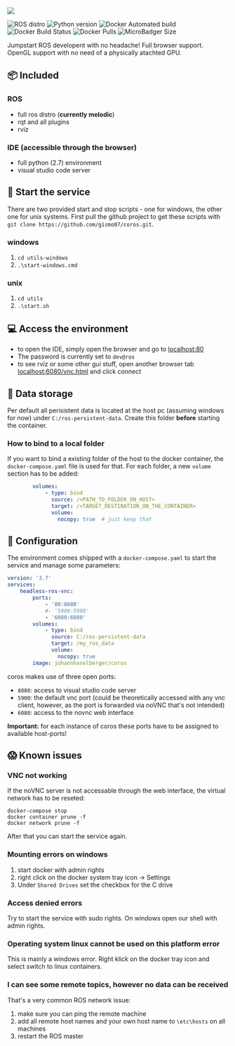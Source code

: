 <img src="https://raw.githubusercontent.com/gismo07/coros/master/assets/coros.png" />



![ROS distro](https://img.shields.io/badge/ROS-melodic-lightgrey?style=flat-square) ![Python version](https://img.shields.io/badge/Python-v2.7-lightgrey?style=flat-square) ![Docker Automated build](https://img.shields.io/docker/automated/johannhaselberger/coros?style=flat-square) ![Docker Build Status](https://img.shields.io/docker/cloud/build/johannhaselberger/coros?style=flat-square) ![Docker Pulls](https://img.shields.io/docker/pulls/johannhaselberger/coros?style=flat-square) ![MicroBadger Size](https://img.shields.io/microbadger/image-size/johannhaselberger/coros?style=flat-square)

Jumpstart ROS developent with no headache! Full browser support. OpenGL support with no need of a physically atachted GPU.

## 📦 Included

### ROS
 - full ros distro (**currently melodic**)
 - rqt and all plugins
 - rviz

### IDE (accessible  through the browser)
 - full python (2.7) environment
 - visual studio code server

## 🏃 Start the service
There are two provided start and stop scripts - one for windows, the other one for unix systems.
First pull the github project to get these scripts with `git clone https://github.com/gismo07/coros.git`.

### windows
 1. `cd utils-windows`
 2. `.\start-windows.cmd`

### unix
 1. `cd utils`
 2. `.\start.sh`


 ## 💻 Access the environment
  - to open the IDE, simply open the browser and go to [localhost:80]()
  - The password is currently set to `dev@ros`
  - to see rviz or some other gui stuff, open another browser tab [localhost:6080/vnc.html]() and click connect

## 💾 Data storage
Per default all perisistent data is located at the host pc (assuming windows for now) under `C:/ros-persistent-data`. Create this folder **before** starting the container.

### How to bind to a local folder
If you want to bind a existing folder of the host to the docker container, the `docker-compose.yaml` file is used for that. For each folder, a new `volume` section has to be added:

```yaml
        volumes:
            - type: bind
              source: /<PATH_TO_FOLDER_ON_HOST>
              target: /<TARGET_DESTINATION_ON_THE_CONTAINER>
              volume:
                nocopy: true  # just keep that
```

## 🔧 Configuration
The environment comes shipped with a `docker-compose.yaml` to start the service and manage some parameters:

```yaml
version: '3.7'
services:
    headless-ros-vnc:
        ports:
            - '80:8080'
            #- '5900:5900'
            - '6080:6080'
        volumes:
            - type: bind
              source: C:/ros-persistent-data
              target: /my_ros_data
              volume:
                nocopy: true
        image: johannhaselberger/coros
```

coros makes use of three open ports:
 - `8080`: access to visual studio code server
 - `5900`: the default vnc port (could be theoretically accessed with any vnc client, however, as the port is forwarded via noVNC that's not intended)
 - `6080`: access to the novnc web interface

 **Important:** for each instance of coros these ports have to be assigned to available host-ports!


## 😱 Known issues

### VNC not working
If the noVNC server is not accessable through the web interface, the virtual network has to be reseted:
```
docker-compose stop
docker container prune -f
docker network prune -f
```
After that you can start the service again.

### Mounting errors on windows
 1. start docker with admin rights
 2. right click on the docker system tray icon -> Settings
 3. Under `Shared Drives` set the checkbox for the C drive
 
### Access denied errors
Try to start the service with sudo rights. On windows open our shell with admin rights.

### Operating system linux cannot be used on this platform error
This is mainly a windows error. Right klick on the docker tray icon and select switch to linux containers.

### I can see some remote topics, however no data can be received
That's a very common ROS network issue:
 1. make sure you can ping the remote machine
 2. add all remote host names and your own host name to `\etc\hosts` on all machines
 3. restart the ROS master
